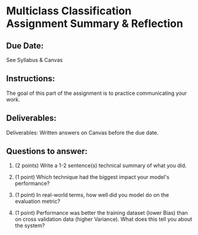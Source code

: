 Multiclass Classification Assignment Summary & Reflection
========

Due Date: 
-----
See Syllabus & Canvas    

Instructions:
-----

The goal of this part of the assignment is to practice communicating your work.

Deliverables:
-----

Deliverables: Written answers on Canvas before the due date.

Questions to answer:
-------

1) (2 points) Write a 1-2 sentence(s) technical summary of what you did.   

1) (1 point) Which technique had the biggest impact your model's performance?

1) (1 point) In real-world terms, how well did you model do on the evaluation metric? 

1) (1 point) Performance was better the training dataset (lower Bias) than on cross validation data (higher Variance). What does this tell you about the system?
